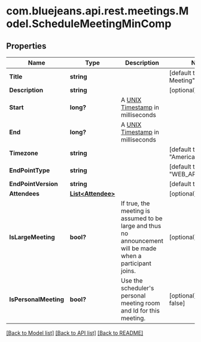 # com.bluejeans.api.rest.meetings.Model.ScheduleMeetingMinComp
## Properties

Name | Type | Description | Notes
------------ | ------------- | ------------- | -------------
**Title** | **string** |  | [default to "My Test Meeting"]
**Description** | **string** |  | [optional] 
**Start** | **long?** | A [UNIX Timestamp](https://currentmillis.com/) in milliseconds | 
**End** | **long?** | A [UNIX Timestamp](https://currentmillis.com/) in milliseconds | 
**Timezone** | **string** |  | [default to "America/New_York"]
**EndPointType** | **string** |  | [default to "WEB_APP"]
**EndPointVersion** | **string** |  | [default to "2.10"]
**Attendees** | [**List&lt;Attendee&gt;**](Attendee.md) |  | [optional] 
**IsLargeMeeting** | **bool?** | If true, the meeting is assumed to be large and thus no announcement will be made when a participant joins. | [optional] 
**IsPersonalMeeting** | **bool?** | Use the scheduler&#39;s personal meeting room and Id for this meeting. | [optional] [default to false]

[[Back to Model list]](../README.md#documentation-for-models) [[Back to API list]](../README.md#documentation-for-api-endpoints) [[Back to README]](../README.md)

